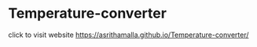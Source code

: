# Temperature-converter
click to visit website  https://asrithamalla.github.io/Temperature-converter/
